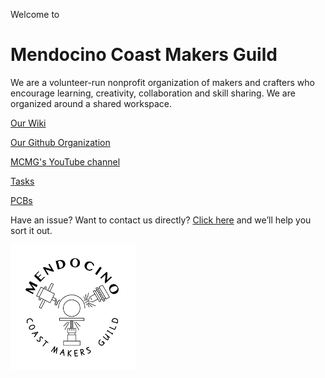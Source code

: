 Welcome to
# Mendocino Coast Makers Guild
We are a volunteer-run nonprofit organization of makers and crafters who encourage learning, creativity, collaboration and skill sharing. We are organized around a shared workspace.

[Our Wiki](https://github.com/mendomakers/mendomakers.github.io/wiki)

[Our Github Organization](https://github.com/mendomakers/)

[MCMG's YouTube channel](https://www.youtube.com/channel/UCR2WBOEnOzH0CxvDgR8FFLA)

[Tasks](https://mendomakers.github.io/tasks/)

[PCBs](https://mendomakers.github.io/PCBs/)

Have an issue? Want to contact us directly? [Click here](mailto:mendomakers@gmail.com) and we’ll help you sort it out. 

![alt text](https://raw.githubusercontent.com/mendomakers/mendomakers.github.io/master/images/MCMG_200x200.png "Mendocino Coast Makers Guild")

